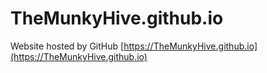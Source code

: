 # TheMunkyHive.github.io

Website hosted by GitHub [https://TheMunkyHive.github.io](https://TheMunkyHive.github.io)
